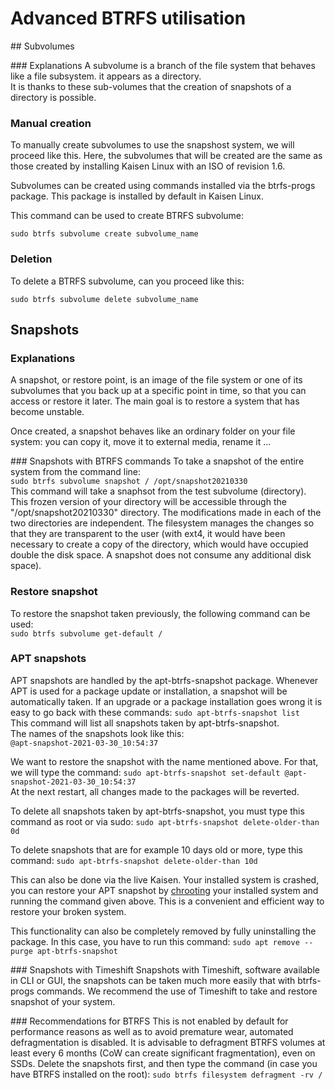 # Advanced BTRFS utilisation

## Subvolumes

### Explanations
A subvolume is a branch of the file system that behaves like a file subsystem. it appears as a directory.  
It is thanks to these sub-volumes that the creation of snapshots of a directory is possible.  

### Manual creation
To manually create subvolumes to use the snapshost system, we will proceed like this.
Here, the subvolumes that will be created are the same as those created by installing Kaisen Linux with an ISO of revision 1.6.

Subvolumes can be created using commands installed via the btrfs-progs package. This package is installed by default in Kaisen Linux.

This command can be used to create BTRFS subvolume:

```sudo btrfs subvolume create subvolume_name```

### Deletion

To delete a BTRFS subvolume, can you proceed like this:

```sudo btrfs subvolume delete subvolume_name```

## Snapshots

### Explanations
A snapshot, or restore point, is an image of the file system or one of its subvolumes that you back up at a specific point in time, so that you can access or restore it later. The main goal is to restore a system that has become unstable.

Once created, a snapshot behaves like an ordinary folder on your file system: you can copy it, move it to external media, rename it ...

### Snapshots with BTRFS commands
To take a snapshot of the entire system from the command line:  
```sudo btrfs subvolume snapshot / /opt/snapshot20210330```  
This command will take a snaphsot from the test subvolume (directory). This frozen version of your directory will be accessible through the "/opt/snapshot20210330" directory. The modifications made in each of the two directories are independent. The filesystem manages the changes so that they are transparent to the user (with ext4, it would have been necessary to create a copy of the directory, which would have occupied double the disk space. A snapshot does not consume any additional disk space).  

### Restore snapshot
To restore the snapshot taken previously, the following command can be used:  
```sudo btrfs subvolume get-default /```  

### APT snapshots
APT snapshots are handled by the apt-btrfs-snapshot package. Whenever APT is used for a package update or installation, a snapshot will be automatically taken.
If an upgrade or a package installation goes wrong it is easy to go back with these commands:
```sudo apt-btrfs-snapshot list```  
This command will list all snapshots taken by apt-btrfs-snapshot.  
The names of the snapshots look like this:  
```@apt-snapshot-2021-03-30_10:54:37```

We want to restore the snapshot with the name mentioned above. For that, we will type the command:
```sudo apt-btrfs-snapshot set-default @apt-snapshot-2021-03-30_10:54:37```  
At the next restart, all changes made to the packages will be reverted.

To delete all snapshots taken by apt-btrfs-snapshot, you must type this command as root or via sudo:
```sudo apt-btrfs-snapshot delete-older-than 0d```

To delete snapshots that are for example 10 days old or more, type this command:
```sudo apt-btrfs-snapshot delete-older-than 10d```

This can also be done via the live Kaisen.
Your installed system is crashed, you can restore your APT snapshot by [chrooting](create-chroot.html) your installed system and running the command given above.
This is a convenient and efficient way to restore your broken system.

This functionality can also be completely removed by fully uninstalling the package. In this case, you have to run this command:
```sudo apt remove --purge apt-btrfs-snapshot```

### Snapshots with Timeshift
Snapshots with Timeshift, software available in CLI or GUI, the snapshots can be taken much more easily that with btrfs-progs commands.
We recommend the use of Timeshift to take and restore snapshot of your system.

### Recommendations for BTRFS
This is not enabled by default for performance reasons as well as to avoid premature wear, automated defragmentation is disabled.
It is advisable to defragment BTRFS volumes at least every 6 months (CoW can create significant fragmentation), even on SSDs.
Delete the snapshots first, and then type the command (in case you have BTRFS installed on the root):
```sudo btrfs filesystem defragment -rv /```